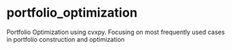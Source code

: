 # portfolio_optimization
Portfolio Optimization using cvxpy. Focusing on most frequently used cases in portfolio construction and optimization
